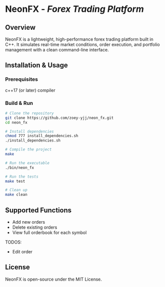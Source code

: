 # **NeonFX** - *Forex Trading Platform*


## **Overview**

NeonFX is a lightweight, high-performance forex trading platform built in C++. It simulates real-time market conditions, order execution, and portfolio management with a clean command-line interface.


## **Installation & Usage**

### Prerequisites

c++17 (or later) compiler

### Build & Run

```bash
# Clone the repository
git clone https://github.com/zoey-yjj/neon_fx.git 
cd neon_fx

# Install dependencies
chmod 777 install_dependencies.sh
./install_dependencies.sh

# Compile the project
make

# Run the executable
./bin/neon_fx

# Run the tests
make test

# Clean up
make clean
```

## **Supported Functions**

- Add new orders
- Delete existing orders
- View full orderbook for each symbol

TODOS:
- Edit order

## **License**

NeonFX is open-source under the MIT License.
